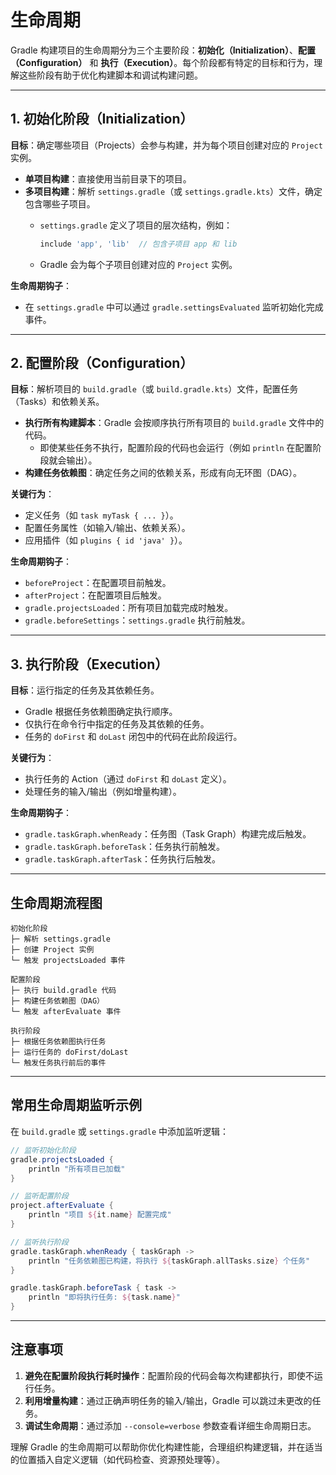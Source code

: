 # 生命周期

Gradle 构建项目的生命周期分为三个主要阶段：**初始化（Initialization）**、**配置（Configuration）** 和 **执行（Execution）**。每个阶段都有特定的目标和行为，理解这些阶段有助于优化构建脚本和调试构建问题。

---

## 1. **初始化阶段（Initialization）**

**目标**：确定哪些项目（Projects）会参与构建，并为每个项目创建对应的 `Project` 实例。

- **单项目构建**：直接使用当前目录下的项目。
- **多项目构建**：解析 `settings.gradle`（或 `settings.gradle.kts`）文件，确定包含哪些子项目。
  - `settings.gradle` 定义了项目的层次结构，例如：

    ```groovy
    include 'app', 'lib'  // 包含子项目 app 和 lib
    ```

  - Gradle 会为每个子项目创建对应的 `Project` 实例。

**生命周期钩子**：

- 在 `settings.gradle` 中可以通过 `gradle.settingsEvaluated` 监听初始化完成事件。

---

## 2. **配置阶段（Configuration）**

**目标**：解析项目的 `build.gradle`（或 `build.gradle.kts`）文件，配置任务（Tasks）和依赖关系。

- **执行所有构建脚本**：Gradle 会按顺序执行所有项目的 `build.gradle` 文件中的代码。
  - 即使某些任务不执行，配置阶段的代码也会运行（例如 `println` 在配置阶段就会输出）。
- **构建任务依赖图**：确定任务之间的依赖关系，形成有向无环图（DAG）。

**关键行为**：

- 定义任务（如 `task myTask { ... }`）。
- 配置任务属性（如输入/输出、依赖关系）。
- 应用插件（如 `plugins { id 'java' }`）。

**生命周期钩子**：

- `beforeProject`：在配置项目前触发。
- `afterProject`：在配置项目后触发。
- `gradle.projectsLoaded`：所有项目加载完成时触发。
- `gradle.beforeSettings`：`settings.gradle` 执行前触发。

---

## 3. **执行阶段（Execution）**

**目标**：运行指定的任务及其依赖任务。

- Gradle 根据任务依赖图确定执行顺序。
- 仅执行在命令行中指定的任务及其依赖的任务。
- 任务的 `doFirst` 和 `doLast` 闭包中的代码在此阶段运行。

**关键行为**：

- 执行任务的 Action（通过 `doFirst` 和 `doLast` 定义）。
- 处理任务的输入/输出（例如增量构建）。

**生命周期钩子**：

- `gradle.taskGraph.whenReady`：任务图（Task Graph）构建完成后触发。
- `gradle.taskGraph.beforeTask`：任务执行前触发。
- `gradle.taskGraph.afterTask`：任务执行后触发。

---

## 生命周期流程图

```plaintext
初始化阶段
├─ 解析 settings.gradle
├─ 创建 Project 实例
└─ 触发 projectsLoaded 事件

配置阶段
├─ 执行 build.gradle 代码
├─ 构建任务依赖图（DAG）
└─ 触发 afterEvaluate 事件

执行阶段
├─ 根据任务依赖图执行任务
├─ 运行任务的 doFirst/doLast
└─ 触发任务执行前后的事件
```

---

## 常用生命周期监听示例

在 `build.gradle` 或 `settings.gradle` 中添加监听逻辑：

```groovy
// 监听初始化阶段
gradle.projectsLoaded { 
    println "所有项目已加载"
}

// 监听配置阶段
project.afterEvaluate {
    println "项目 ${it.name} 配置完成"
}

// 监听执行阶段
gradle.taskGraph.whenReady { taskGraph ->
    println "任务依赖图已构建，将执行 ${taskGraph.allTasks.size} 个任务"
}

gradle.taskGraph.beforeTask { task ->
    println "即将执行任务: ${task.name}"
}
```

---

## 注意事项

1. **避免在配置阶段执行耗时操作**：配置阶段的代码会每次构建都执行，即使不运行任务。
2. **利用增量构建**：通过正确声明任务的输入/输出，Gradle 可以跳过未更改的任务。
3. **调试生命周期**：通过添加 `--console=verbose` 参数查看详细生命周期日志。

理解 Gradle 的生命周期可以帮助你优化构建性能，合理组织构建逻辑，并在适当的位置插入自定义逻辑（如代码检查、资源预处理等）。
